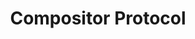 ---
layout: default
title: Compositor Protocol
grand_parent: Components
parent: Libraries
nav_order: 6
---